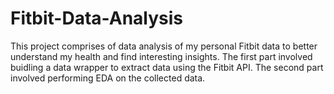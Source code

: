 # Fitbit-Data-Analysis
This project comprises of data analysis of my personal Fitbit data to better understand my health and find interesting insights. 
The first part involved buidling a data wrapper to extract data using the Fitbit API.
The second part involved performing EDA on the collected data.


